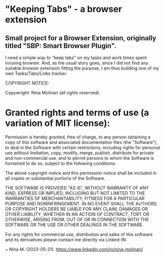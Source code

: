 # "Keeping Tabs" - a browser extension
## Small project for a Browser Extension, originally titled "SBP: Smart Browser Plugin".

I need a simple way to "keep tabs" on my tasks and work times spent in/using browser.
And, as the usual story goes, since I did not find any suitable browser extension fitting the purpose,
I am thus building one of my own Tasks/Tabs/Links tracker.

COPYRIGHT NOTICE:

Copywright: Nina Molinari (all rights reserved).

Granted rights and terms of use (a variation of MIT license):
============================================================
Permission is hereby granted, free of charge, to any person obtaining a copy of this software 
and associated documentation files (the "Software"), to deal in the Software with certain restrictions,
including rights for personal use without limitation, copy, modify, merge, publish, distribute for 
private and non-commercial use, and to permit persons to whom the Software is furnished to do so, 
subject to the following conditions:

The above copyright notice and this permission notice shall be included in all copies or substantial portions of the Software.

THE SOFTWARE IS PROVIDED "AS IS", WITHOUT WARRANTY OF ANY KIND, EXPRESS OR IMPLIED, INCLUDING BUT NOT LIMITED TO THE WARRANTIES OF MERCHANTABILITY, FITNESS FOR A PARTICULAR PURPOSE AND NONINFRINGEMENT. IN NO EVENT SHALL THE AUTHORS OR COPYRIGHT HOLDERS BE LIABLE FOR ANY CLAIM, DAMAGES OR OTHER LIABILITY, WHETHER IN AN ACTION OF CONTRACT, TORT OR OTHERWISE, ARISING FROM, OUT OF OR IN CONNECTION WITH THE SOFTWARE OR THE USE OR OTHER DEALINGS IN THE SOFTWARE.

For any rights for commercial use, distribution and sales of this software and its derivatives please contact me directly via Linked-IN.

~ Nina M. (2023-05-21).
https://www.linkedin.com/in/nina-molinari/
